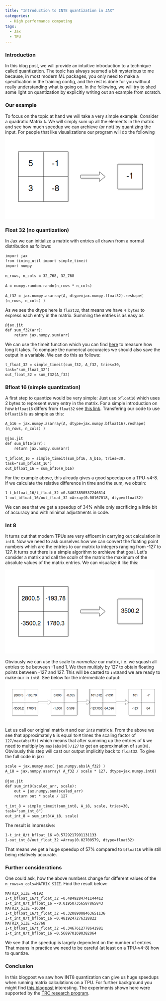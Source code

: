 ```yaml
---
title: "Introduction to INT8 quantization in JAX"
categories:
  - High performance computing
tags:
  - Jax
  - TPU
---
```


### Introduction
In this blog post, we will provide an intuitive introduction to a technique called quantization. The topic has always seemed a bit mysterious to me because, in most modern ML packages, you only need to make a specification in the training config, and the rest is done for you without really understanding what is going on. In the following, we will try to shed some light on quantization by explicitly writing out an example from scratch.

### Our example
To focus on the topic at hand we will take a very simple example: Consider a quadratic Matrix `A`. We will simply sum up all the elements in the matrix and see how much speedup we can archieve (or not) by quantizing the input. For people that like visualizations our program will do the following
![Picture](/assets/quantization/quant0.png)

### Float 32 (no quantization)
In Jax we can initialize a matrix with entries all drawn from a normal distribution as follows:
```
import jax
from timing_util import simple_timeit
import numpy

n_rows, n_cols = 32_768, 32_768

A = numpy.random.randn(n_rows * n_cols)

A_f32 = jax.numpy.asarray(A, dtype=jax.numpy.float32).reshape( (n_rows, n_cols) )
```
As we see the dtype here is `float32`, that means we have `4 bytes` to express each entry in the matrix.
Summing the entries is as easy as
```
@jax.jit
def sum_f32(arr):
    return jax.numpy.sum(arr)
```
We can use the timeit function which you can find [here](https://github.com/rwitten/HighPerfLLMs2024/blob/main/s09/timing_util.py) to measure how long it takes. To compare the numerical accuracies we should also save the output in a variable.
We can do this as follows:
```
t_float_32 = simple_timeit(sum_f32, A_f32, tries=30, task="sum_float_32")
out_float_32 = sum_f32(A_f32)
```
### Bfloat 16 (simple quantization)
A first step to quantize would be very simple: Just use `bfloat16` which uses 2 bytes to represent every entry in the matrix. For a simple introduction on how `bfloat16` differs from `float32` see [this link](https://cloud.google.com/tpu/docs/bfloat16). 
Transfering our code to use `bfloat16` is as simple as this:
```
A_b16 = jax.numpy.asarray(A, dtype=jax.numpy.bfloat16).reshape( (n_rows, n_cols) )

@jax.jit
def sum_bf16(arr):
    return jax.numpy.sum(arr)

t_bfloat_16 = simple_timeit(sum_bf16, A_b16, tries=30, task="sum_bfloat_16")
out_bfloat_16 = sum_bf16(A_b16)
```
For the example above, this already gives a good speedup on a TPU-v4-8. If we calculate the relative difference in time and the sum, we obtain:
```
1-t_bfloat_16/t_float_32 =0.34623850537246814
1-out_bfloat_16/out_float_32 =Array(0.00167018, dtype=float32)
```
We can see that we get a speedup of 34% while only sacrificing a little bit of accuracy and with minimal adjustments in code.
### Int 8
It turns out that modern TPUs are very efficent in carrying out calculation in `int8`. 
Now we need to ask ourselves how we can convert the floating point numbers which are the entries to our matrix to integers ranging from -127 to 127. 
It turns out there is a simple algorithm to archieve that goal.
Let's consider a matrix and call the *scale* of the matrix the maximum of the absolute values of the matrix entries.
We can visualize it like this:

![Picture1](/assets/quantization/quant1.png)

Obviously we can use the scale to *normalize* our matrix, i.e. we squash all entries to be between -1 and 1. We then multiply by 127 to obtain floating points between -127 and 127. This will be casted to `int8`and we are ready to make our in `int8`.
See below for the intermediate output:
![Picture2](/assets/quantization/quant2.png)

Let us call our original matrix `M` and our `int8` matrix `N`.
From the above we see that approximately `N` is equal to `M` times the scaling factor of `127/max(abs(M))` which means that after summing up the entries of `N` we need to multiply by `max(abs(M))/127` to get an approximation of `sum(M)`. Obviously this step will cast our output implicitly back to `float32`.
To give the full code in jax:
```
scale = jax.numpy.max( jax.numpy.abs(A_f32) )
A_i8 = jax.numpy.asarray( A_f32 / scale * 127, dtype=jax.numpy.int8)

@jax.jit
def sum_int8(scaled_arr, scale):
    out = jax.numpy.sum(scaled_arr)
    return out * scale / 127

t_int_8 = simple_timeit(sum_int8, A_i8, scale, tries=30, task="sum_int_8")
out_int_8 = sum_int8(A_i8, scale)
```
The result is impressive:
```
1-t_int_8/t_bfloat_16 =0.5729217991131133
1-out_int_8/out_float_32 =Array(0.02700579, dtype=float32)
```
That means we get a huge speedup of 57% compared to `bfloat16` while still being relatively accurate.

### Further considerations
One could ask, how the above numbers change for different values of the `n_rows=n_cols=MATRIX_SIZE`. Find the result below:
```
MATRIX_SIZE =8192
1-t_bfloat_16/t_float_32 =0.4849284741144412
1-t_int_8/t_bfloat_16 =-0.019507356587865843
MATRIX_SIZE =16384
1-t_bfloat_16/t_float_32 =0.32089008463651136
1-t_int_8/t_bfloat_16 =0.4819247276328822
MATRIX_SIZE =32768
1-t_bfloat_16/t_float_32 =0.3467612778641981
1-t_int_8/t_bfloat_16 =0.5689701690382064
```
We see that the speedup is largely dependent on the number of entries. That means in practice we need to be careful (at least on a TPU-v4-8) how to quantize.

### Conclusion
In this blogpost we saw how INT8 quantization can give us huge speedups when running matrix calculations on a TPU.
For further background you might find [this blogpost](https://cloud.google.com/blog/products/compute/accurate-quantized-training-aqt-for-tpu-v5e?hl=en) interesting.
The experiments shown here were supported by the [TRC research program](https://sites.research.google/trc/about/).